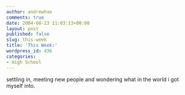 ```yaml
---
author: andrewhao
comments: true
date: 2004-08-23 11:03:13+00:00
layout: post
published: false
slug: this-week
title: 'This Week:'
wordpress_id: 436
categories:
- High School
---
```


settling in, meeting new people and wondering what in the world i got myself into.
